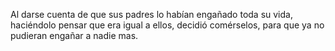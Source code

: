 Al darse cuenta de que sus padres lo habían 
engañado toda su vida, haciéndolo pensar que era 
igual a ellos, decidió comérselos, para que ya no 
pudieran engañar a nadie mas.